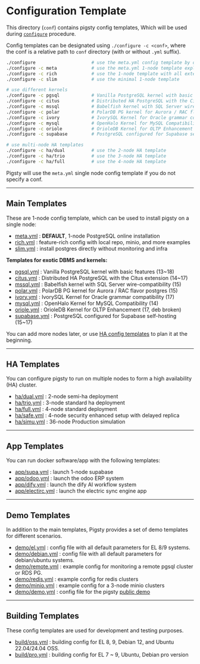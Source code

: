 # Configuration Template

This directory (`conf`) contains pigsty config templates, Which will be used during [`configure`](https://pgsty.com/docs/config/configure) procedure.

Config templates can be designated using `./configure -c <conf>`, where the conf is a relative path to `conf` directory (with or without `.yml` suffix).

```bash
./configure                     # use the meta.yml config template by default
./configure -c meta             # use the meta.yml 1-node template explicitly
./configure -c rich             # use the 1-node template with all extensions & minio
./configure -c slim             # use the minimal 1-node template

# use different kernels
./configure -c pgsql            # Vanilla PostgreSQL kernel with basic features (13~18)
./configure -c citus            # Distributed HA PostgreSQL with the Citus extension (14~17)
./configure -c mssql            # Babelfish kernel with SQL Server wire-compatibility (15)
./configure -c polar            # PolarDB PG kernel for Aurora / RAC flavor postgres (15)
./configure -c ivory            # IvorySQL Kernel for Oracle grammar compatibility (17)
./configure -c mysql            # OpenHalo Kernel for MySQL Compatibility (14)
./configure -c oriole           # OrioleDB Kernel for OLTP Enhancement (17, deb broken)
./configure -c supabase         # PostgreSQL configured for Supabase self-hosting (15~17)

# use multi-node HA templates
./configure -c ha/dual          # use the 2-node HA template
./configure -c ha/trio          # use the 3-node HA template
./configure -c ha/full          # use the 4-node HA template
```

Pigsty will use the `meta.yml` single node config template if you do not specify a conf. 


----------

## Main Templates

These are 1-node config template, which can be used to install pigsty on a single node:

* [meta.yml](meta.yml) : **DEFAULT**,  1-node PostgreSQL online installation
* [rich.yml](rich.yml) : feature-rich config with local repo, minio, and more examples
* [slim.yml](slim.yml) : install postgres directly without monitoring and infra

**Templates for exotic DBMS and kernels:**

* [pgsql.yml](pgsql.yml) : Vanilla PostgreSQL kernel with basic features (13~18)
* [citus.yml](citus.yml) : Distributed HA PostgreSQL with the Citus extension (14~17)
* [mssql.yml](mssql.yml) : Babelfish kernel with SQL Server wire-compatibility (15)
* [polar.yml](polar.yml) : PolarDB PG kernel for Aurora / RAC flavor postgres (15)
* [ivory.yml](ivory.yml) : IvorySQL Kernel for Oracle grammar compatibility (17)
* [mysql.yml](mysql.yml) : OpenHalo Kernel for MySQL Compatibility (14)
* [oriole.yml](oriole.yml) : OrioleDB Kernel for OLTP Enhancement (17, deb broken)
* [supabase.yml](supabase.yml) : PostgreSQL configured for Supabase self-hosting (15~17)

You can add more nodes later, or use [HA config templates](#ha-templates) to plan it at the beginning.


--------

## HA Templates

You can configure pigsty to run on multiple nodes to form a high availability (HA) cluster.

* [ha/dual.yml](ha/dual.yml) : 2-node semi-ha deployment
* [ha/trio.yml](ha/trio.yml) : 3-node standard ha deployment
* [ha/full.yml](ha/full.yml) : 4-node standard deployment
* [ha/safe.yml](ha/safe.yml) : 4-node security enhanced setup with delayed replica
* [ha/simu.yml](ha/simu.yml) : 36-node Production simulation


----------

## App Templates

You can run docker software/app with the following templates:

* [app/supa.yml](app/supa.yml) : launch 1-node supabase
* [app/odoo.yml](app/odoo.yml) : launch the odoo ERP system
* [app/dify.yml](app/dify.yml) : launch the dify AI workflow system
* [app/electirc.yml](app/electric.yml) : launch the electric sync engine app

----------

## Demo Templates

In addition to the main templates, Pigsty provides a set of demo templates for different scenarios.

* [demo/el.yml](demo/remote.yml) : config file with all default parameters for EL 8/9 systems.
* [demo/debian.yml](demo/debian.yml) : config file with all default parameters for debian/ubuntu systems.
* [demo/remote.yml](demo/remote.yml) : example config for monitoring a remote pgsql cluster or RDS PG.
* [demo/redis.yml](demo/redis.yml) : example config for redis clusters
* [demo/minio.yml](demo/minio.yml) : example config for a 3-node minio clusters
* [demo/demo.yml](demo/demo.yml) : config file for the pigsty [public demo](https://demo.pigsty.cc)

----------

## Building Templates

These config templates are used for development and testing purposes.

* [build/oss.yml](build/oss.yml) : building config for EL 8, 9, Debian 12, and Ubuntu 22.04/24.04 OSS.
* [build/pro.yml](build/pro.yml) : building config for EL 7 ~ 9, Ubuntu, Debian pro version
